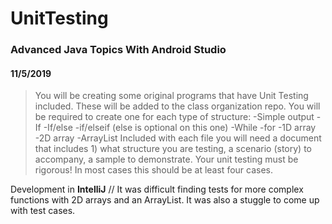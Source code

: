 # UnitTesting

### Advanced Java Topics With Android Studio

#### 11/5/2019

> You will be creating some original programs that have Unit Testing included. These will be added to the class organization repo.
You will be required to create one for each type of structure:
-Simple output
-If
-If/else
-if/elseif (else is optional on this one)
-While
-for
-1D array
-2D array
-ArrayList
Included with each file you will need a document that includes 1) what structure you are testing, a scenario (story) to accompany, a sample to demonstrate.
Your unit testing must be rigorous! In most cases this should be at least four cases.

Development in **IntelliJ** // It was difficult finding tests for more complex functions with 2D arrays and an ArrayList. It was also a stuggle to come up with test cases.
